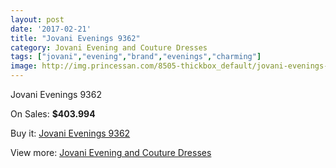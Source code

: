 ```yaml
---
layout: post
date: '2017-02-21'
title: "Jovani Evenings 9362"
category: Jovani Evening and Couture Dresses
tags: ["jovani","evening","brand","evenings","charming"]
image: http://img.princessan.com/8505-thickbox_default/jovani-evenings-9362.jpg
---
```

Jovani Evenings 9362

On Sales: **$403.994**
<a href="https://www.princessan.com/en/jovani-evening-and-couture-dresses/3749-jovani-evenings-9362.html"><amp-img layout="responsive" width="600" height="600" src="//img.princessan.com/8505-thickbox_default/jovani-evenings-9362.jpg" alt="Jovani Evenings 9362 0" /></a>
<a href="https://www.princessan.com/en/jovani-evening-and-couture-dresses/3749-jovani-evenings-9362.html"><amp-img layout="responsive" width="600" height="600" src="//img.princessan.com/8506-thickbox_default/jovani-evenings-9362.jpg" alt="Jovani Evenings 9362 1" /></a>

Buy it: [Jovani Evenings 9362](https://www.princessan.com/en/jovani-evening-and-couture-dresses/3749-jovani-evenings-9362.html "Jovani Evenings 9362")

View more: [Jovani Evening and Couture Dresses](https://www.princessan.com/en/27-jovani-evening-and-couture-dresses "Jovani Evening and Couture Dresses")